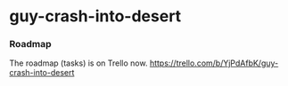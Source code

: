# guy-crash-into-desert

### Roadmap

The roadmap (tasks) is on Trello now.
https://trello.com/b/YjPdAfbK/guy-crash-into-desert
